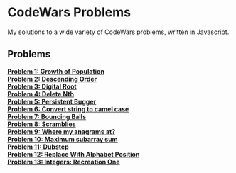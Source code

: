 # CodeWars Problems

My solutions to a wide variety of CodeWars problems, written in Javascript.

## Problems

**[Problem 1: Growth of Population](/Problem_1/ "Problem 1: Growth of Population")** <br>
**[Problem 2: Descending Order](/Problem_2/ "Problem 2: Descending Order")** <br>
**[Problem 3: Digital Root](/Problem_3/ "Problem 3: Digital Root")** <br>
**[Problem 4: Delete Nth](/Problem_4/ "Problem 4: Delete Nth")** <br>
**[Problem 5: Persistent Bugger](/Problem_5/ "Problem 5: Persistent Bugger")** <br>
**[Problem 6: Convert string to camel case](/Problem_6/ "Problem 6: Convert string to camel case")** <br>
**[Problem 7: Bouncing Balls](/Problem_7/ "Problem 7: Bouncing Balls")** <br>
**[Problem 8: Scramblies](/Problem_8/ "Problem 8: Scramblies")** <br>
**[Problem 9: Where my anagrams at?](/Problem_9/ "Problem 9: Where my anagrams at?")** <br>
**[Problem 10: Maximum subarray sum](/Problem_10/ "Problem 10: Maximum subarray sum")** <br>
**[Problem 11: Dubstep](/Problem_11/ "Problem 11: Dubstep")** <br>
**[Problem 12: Replace With Alphabet Position](/Problem_12/ "Problem 12: Replace With Alphabet Position")** <br>
**[Problem 13: Integers: Recreation One](/Problem_13/ "Problem 13: Integers: Recreation One")** <br>